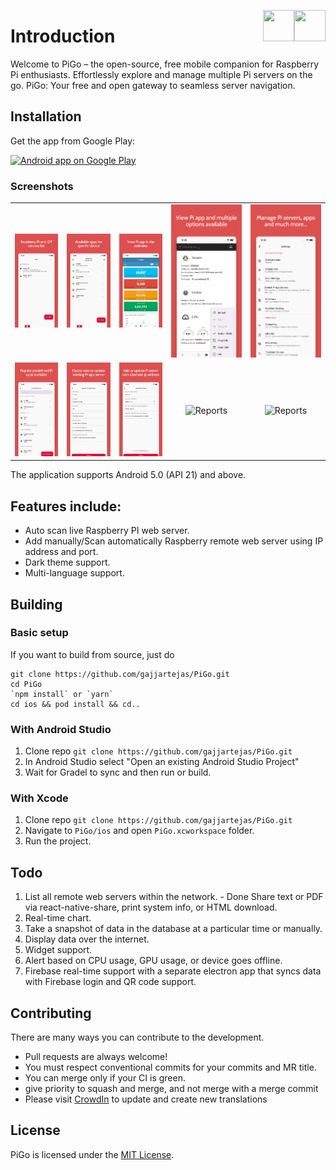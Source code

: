 [<img align="right" src="https://cdn.jsdelivr.net/npm/simple-icons@latest/icons/instagram.svg" width="50" height="50" />](http://www.instagram.com/gajjartejas)
[<img align="right" src="https://cdn.jsdelivr.net/npm/simple-icons@latest/icons/twitter.svg" width="50" height="50" />](http://www.twitter.com/gajjartejas)

# Introduction

Welcome to PiGo – the open-source, free mobile companion for Raspberry Pi enthusiasts. Effortlessly explore and manage multiple Pi servers on the go. PiGo: Your free and open gateway to seamless server navigation.

## Installation

Get the app from Google Play:

<a href="https://play.google.com/store/apps/details?id=com.tejasgajjar.pigo">
  <img alt="Android app on Google Play" src="https://developer.android.com/images/brand/en_generic_rgb_wo_60.png" />
</a>

### Screenshots

|                                                |                                                    |                                          |                                          |                                           |
|:----------------------------------------------:|:--------------------------------------------------:|:----------------------------------------:|:----------------------------------------:|:-----------------------------------------:|
| ![Accounts List](docs/images/screenshot-1.png) | ![Transactions List](docs/images/screenshot-2.png) | ![Reports](docs/images/screenshot-3.png) | ![Reports](docs/images/screenshot-4.png) | ![Reports](docs/images/screenshot-5.png)  |
| ![Accounts List](docs/images/screenshot-6.png) | ![Transactions List](docs/images/screenshot-7.png) | ![Reports](docs/images/screenshot-8.png) | ![Reports](docs/images/screenshot-9.png) | ![Reports](docs/images/screenshot-10.png) |

The application supports Android 5.0 (API 21) and above.

## Features include:

- Auto scan live Raspberry PI web server.
- Add manually/Scan automatically Raspberry remote web server using IP address and port.
- Dark theme support.
- Multi-language support.

## Building

### Basic setup

If you want to build from source, just do

    git clone https://github.com/gajjartejas/PiGo.git
    cd PiGo
    `npm install` or `yarn`
    cd ios && pod install && cd..

### With Android Studio

1. Clone repo `git clone https://github.com/gajjartejas/PiGo.git`
2. In Android Studio select "Open an existing Android Studio Project"
3. Wait for Gradel to sync and then run or build.

### With Xcode

1. Clone repo `git clone https://github.com/gajjartejas/PiGo.git`
2. Navigate to `PiGo/ios` and open `PiGo.xcworkspace` folder.
3. Run the project.

## Todo

1. List all remote web servers within the network. - Done
   Share text or PDF via react-native-share, print system info, or HTML download.
2. Real-time chart.
3. Take a snapshot of data in the database at a particular time or manually.
4. Display data over the internet.
5. Widget support.
6. Alert based on CPU usage, GPU usage, or device goes offline.
7. Firebase real-time support with a separate electron app that syncs data with Firebase login and QR code support.

## Contributing

There are many ways you can contribute to the development.

- Pull requests are always welcome!
- You must respect conventional commits for your commits and MR title.
- You can merge only if your CI is green.
- give priority to squash and merge, and not merge with a merge commit
- Please visit [CrowdIn](https://crowdin.com/project/pigo) to update and create new translations

## License

PiGo is licensed under the [MIT License](https://github.com/gajjartejas/PiGo/blob/main/LICENSE).
